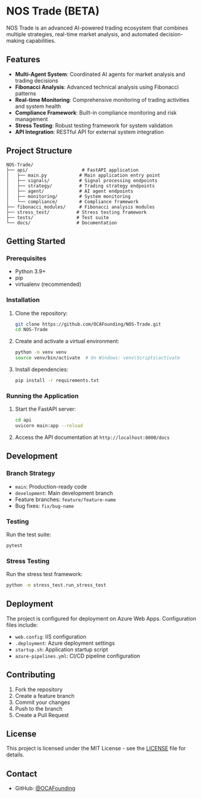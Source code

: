 # NOS Trade (BETA)

NOS Trade is an advanced AI-powered trading ecosystem that combines multiple strategies, real-time market analysis, and automated decision-making capabilities.

## Features

- **Multi-Agent System**: Coordinated AI agents for market analysis and trading decisions
- **Fibonacci Analysis**: Advanced technical analysis using Fibonacci patterns
- **Real-time Monitoring**: Comprehensive monitoring of trading activities and system health
- **Compliance Framework**: Built-in compliance monitoring and risk management
- **Stress Testing**: Robust testing framework for system validation
- **API Integration**: RESTful API for external system integration

## Project Structure

```
NOS-Trade/
├── api/                    # FastAPI application
│   ├── main.py            # Main application entry point
│   ├── signals/           # Signal processing endpoints
│   ├── strategy/          # Trading strategy endpoints
│   ├── agent/             # AI agent endpoints
│   ├── monitoring/        # System monitoring
│   └── compliance/        # Compliance framework
├── fibonacci_modules/     # Fibonacci analysis modules
├── stress_test/          # Stress testing framework
├── tests/                # Test suite
└── docs/                 # Documentation
```

## Getting Started

### Prerequisites

- Python 3.9+
- pip
- virtualenv (recommended)

### Installation

1. Clone the repository:
   ```bash
   git clone https://github.com/OCAFounding/NOS-Trade.git
   cd NOS-Trade
   ```

2. Create and activate a virtual environment:
   ```bash
   python -m venv venv
   source venv/bin/activate  # On Windows: venv\Scripts\activate
   ```

3. Install dependencies:
   ```bash
   pip install -r requirements.txt
   ```

### Running the Application

1. Start the FastAPI server:
   ```bash
   cd api
   uvicorn main:app --reload
   ```

2. Access the API documentation at `http://localhost:8000/docs`

## Development

### Branch Strategy

- `main`: Production-ready code
- `development`: Main development branch
- Feature branches: `feature/feature-name`
- Bug fixes: `fix/bug-name`

### Testing

Run the test suite:
```bash
pytest
```

### Stress Testing

Run the stress test framework:
```bash
python -m stress_test.run_stress_test
```

## Deployment

The project is configured for deployment on Azure Web Apps. Configuration files include:

- `web.config`: IIS configuration
- `.deployment`: Azure deployment settings
- `startup.sh`: Application startup script
- `azure-pipelines.yml`: CI/CD pipeline configuration

## Contributing

1. Fork the repository
2. Create a feature branch
3. Commit your changes
4. Push to the branch
5. Create a Pull Request

## License

This project is licensed under the MIT License - see the [LICENSE](LICENSE) file for details.

## Contact

- GitHub: [@OCAFounding](https://github.com/OCAFounding) 